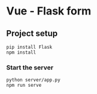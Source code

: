 # Vue - Flask form

## Project setup
```
pip install Flask
npm install
```

### Start the server
```
python server/app.py
npm run serve
```
